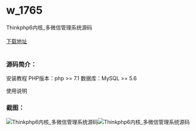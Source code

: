 # w_1765
Thinkphp6内核_多微信管理系统源码
<br/></br>
[下载地址](https://www.uuid2.com/1765.html "下载地址")
<br/></br>
<h3>源码简介：</h3>
<p>安装教程
PHP版本：php >= 7.1 数据库：MySQL >= 5.6<p>
<p>使用说明<p>
<h3>截图：</h3>
<img src="https://www.uuid2.com/wp-content/uploads/img/202110/79ddb5d509.png" alt="Thinkphp6内核_多微信管理系统源码"><img src="https://www.uuid2.com/wp-content/uploads/img/202110/d7a8ac7711.png" alt="Thinkphp6内核_多微信管理系统源码">
